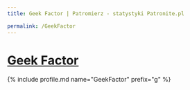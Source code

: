 ```yaml
---
title: Geek Factor | Patromierz - statystyki Patronite.pl

permalink: /GeekFactor
---
```


# [Geek Factor](https://patronite.pl/GeekFactor)

{% include profile.md name="GeekFactor" prefix="g" %}
